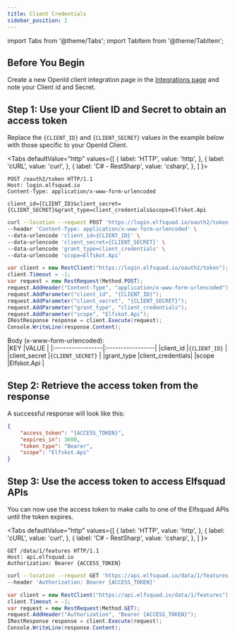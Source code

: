 ```yaml
---
title: Client Credentials
sidebar_position: 2
---
```


import Tabs from '@theme/Tabs';
import TabItem from '@theme/TabItem';


## Before You Begin
Create a new OpenId client integration page in the [Integrations page](https://ems.elfsquad.io/integration) and note your Client id and Secret.

## Step 1: Use your Client ID and Secret to obtain an access token

Replace the `{CLIENT_ID}` and `{CLIENT_SECRET}` values in the example below with those specific to your OpenId Client.


<Tabs
  defaultValue="http"
  values={[
    { label: 'HTTP', value: 'http', },
    { label: 'cURL', value: 'curl', },
    { label: 'C# - RestSharp', value: 'csharp', },
  ]
}>
<TabItem value="http">

```http
POST /oauth2/token HTTP/1.1
Host: login.elfsquad.io
Content-Type: application/x-www-form-urlencoded
  
client_id={CLIENT_ID}&client_secret={CLIENT_SECRET}&grant_type=client_credentials&scope=Elfskot.Api
```
</TabItem>

<TabItem value="curl">

``` bash
curl --location --request POST 'https://login.elfsquad.io/oauth2/token' \
--header 'Content-Type: application/x-www-form-urlencoded' \
--data-urlencode 'client_id={CLIENT_ID}' \
--data-urlencode 'client_secret={CLIENT_SECRET}' \
--data-urlencode 'grant_type=client_credentials' \
--data-urlencode 'scope=Elfskot.Api'
```

</TabItem>
<TabItem value="csharp">

```c#
var client = new RestClient("https://login.elfsquad.io/oauth2/token");
client.Timeout = -1;
var request = new RestRequest(Method.POST);
request.AddHeader("Content-Type", "application/x-www-form-urlencoded");
request.AddParameter("client_id", "{CLIENT_ID}");
request.AddParameter("client_secret", "{CLIENT_SECRET}");
request.AddParameter("grant_type", "client_credentials");
request.AddParameter("scope", "Elfskot.Api");
IRestResponse response = client.Execute(request);
Console.WriteLine(response.Content);
```

</TabItem>
</Tabs>

Body (x-www-form-urlencoded):  
|KEY               |VALUE             |
|:-----------------|:-----------------|
|client_id         |`{CLIENT_ID}`     |
|client_secret     |`{CLIENT_SECRET}` |
|grant_type        |client_credentials|
|scope             |Elfskot.Api       |     

## Step 2: Retrieve the access token from the response
A successful response will look like this:
```json
{
    "access_token": "{ACCESS_TOKEN}",
    "expires_in": 3600,
    "token_type": "Bearer",
    "scope": "Elfskot.Api"
}
```

## Step 3: Use the access token to access Elfsquad APIs
You can now use the access token to make calls to one of the Elfsquad APIs until the token expires.

<Tabs
  defaultValue="http"
  values={[
    { label: 'HTTP', value: 'http', },
    { label: 'cURL', value: 'curl', },
    { label: 'C# - RestSharp', value: 'csharp', },
  ]
}>
<TabItem value="http">

```http
GET /data/1/features HTTP/1.1
Host: api.elfsquad.io
Authorization: Bearer {ACCESS_TOKEN}
```

</TabItem>
<TabItem value="curl">

 ``` bash
curl --location --request GET 'https://api.elfsquad.io/data/1/features' \
--header 'Authorization: Bearer {ACCESS_TOKEN}'
```

</TabItem>
<TabItem value="csharp">

``` c#
var client = new RestClient("https://api.elfsquad.io/data/1/features");
client.Timeout = -1;
var request = new RestRequest(Method.GET);
request.AddHeader("Authorization", "Bearer {ACCESS_TOKEN}");
IRestResponse response = client.Execute(request);
Console.WriteLine(response.Content);
```

</TabItem>
</Tabs>
